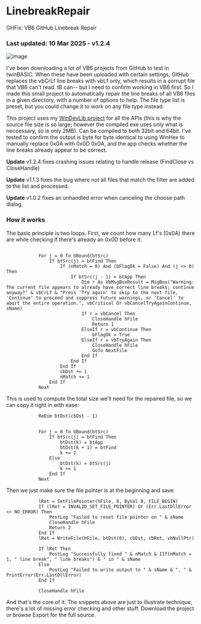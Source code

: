 # LinebreakRepair
GHFix: VB6 GitHub Linebreak Repair

### Last updated: 10 Mar 2025 - v1.2.4

![image](https://github.com/fafalone/LinebreakRepair/assets/7834493/48230542-0803-46f6-8004-5c490d226015)

I've been downloading a lot of VB6 projects from GitHub to test in twinBASIC. When these have been uploaded with certain settings, GitHub replaces the vbCrLf line breaks with vbLf only, which results in a corrupt file that VB6 can't read. tB can-- but I need to confirm working in VB6 first. So I made this small project to automatically repair the line breaks of all VB6 files in a given directory, with a number of options to help. The file type list is preset, but you could change it to work on any file type instead.

This project uses my [WinDevLib project](https://github.com/fafalone/WinDevLib) for all the APIs (this is why the source file size is so large; however the compiled exe uses only what is neccessary, so is only 2MB). Can be compiled to both 32bit and 64bit. I've tested to confirm the output is byte for byte identical to using WinHex to manually replace 0x0A with 0x0D 0x0A, and the app checks whether the line breaks already appear to be correct.

**Update** v1.2.4 fixes crashing issues relating to handle release (FindClose vs CloseHandle)

**Update** v1.1.3 fixes the bug where not all files that match the filter are added to the list and processed.

**Update** v1.0.2 fixes an unhandled error when canceling the choose path dialog.


### How it works

The basic principle is two loops. First, we count how many Lf's (0x0A) there are while checking if there's already an 0x0D before it:

```vb6

            For j = 0 To UBound(btSrc)
                If btSrc(j) = btFind Then
                    If (nMatch = 0) And (bFlagOk = False) And (j <> 0) Then
                        If btSrc(j - 1) = btApp Then
                            Dim r As VbMsgBoxResult = MsgBox("Warning: The current file appears to already have correct line breaks; continue anyway?" & vbCrLf & "Press 'Try again' to skip to the next file, 'Continue' to proceed and suppress future warnings, or 'Cancel' to abort the entire operation.", vbCritical Or vbCancelTryAgainContinue, sName)
                            If r = vbCancel Then
                                CloseHandle hFile
                                Return 1
                            ElseIf r = vbContinue Then
                                bFlagOk = True
                            ElseIf r = vbTryAgain Then
                                CloseHandle hFile
                                GoTo NextFile
                            End If
                        End If
                    End If
                    cbDst += 1
                    nMatch += 1
                End If
            Next
```

This is used to compute the total size we'll need for the repaired file, so we can copy it right in with ease:

```vb6
            ReDim btDst(cbDst - 1)
            
            
            For j = 0 To UBound(btSrc)
                If btSrc(j) = btFind Then
                    btDst(k) = btApp
                    btDst(k + 1) = btFind
                    k += 2
                Else
                    btDst(k) = btSrc(j)
                    k += 1
                End If
            Next
```

Then we just make sure the file pointer is at the beginning and save:

```vb6
            lRet = SetFilePointer(hFile, 0, ByVal 0, FILE_BEGIN)
            If (lRet = INVALID_SET_FILE_POINTER) Or (Err.LastDllError <> NO_ERROR) Then
                PostLog "Failed to reset file pointer on " & sName
                CloseHandle hFile
                Return 2
            End If
            lRet = WriteFile(hFile, btDst(0), cbDst, cbRet, vbNullPtr)
            
            If lRet Then
                PostLog "Successfully fixed " & nMatch & IIf(nMatch = 1, " line break", " line breaks") & " in " & sName
            Else
                PostLog "Failed to write output to " & sName & ", " & PrintError(Err.LastDllError)
            End If
            
            CloseHandle hFile
```

And that's the core of it. The snippets above are just to illustrate technique, there's a lot of missing error checking and other stuff. Download the project or browse Export for the full source.
